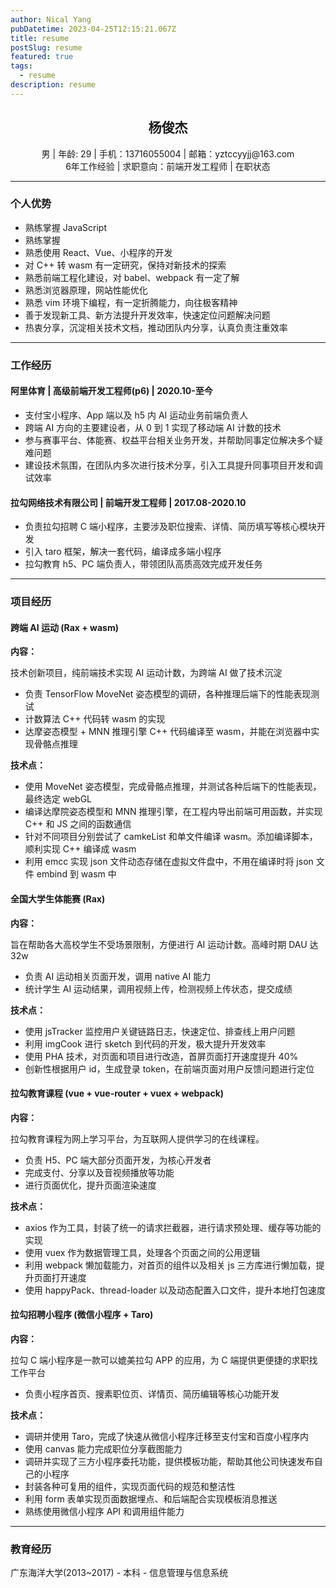 ```yaml
---
author: Nical Yang
pubDatetime: 2023-04-25T12:15:21.067Z
title: resume
postSlug: resume
featured: true
tags:
  - resume
description: resume
---
```


<h2 style="text-align: center">
  杨俊杰
</h2>

<div style="text-align: center">
  男 | 年龄: 29 | 手机：13716055004 | 邮箱：yztccyyjj@163.com
</div>
<div style="text-align: center">
  6年工作经验 | 求职意向：前端开发工程师 | 在职状态
</div>

---

### 个人优势

- 熟练掌握 JavaScript
- 熟练掌握
- 熟悉使用 React、Vue、小程序的开发
- 对 C++ 转 wasm 有一定研究，保持对新技术的探索
- 熟悉前端工程化建设，对 babel、webpack 有一定了解
- 熟悉浏览器原理，网站性能优化
- 熟悉 vim 环境下编程，有一定折腾能力，向往极客精神
- 善于发现新工具、新方法提升开发效率，快速定位问题解决问题
- 热衷分享，沉淀相关技术文档，推动团队内分享，认真负责注重效率

---

### 工作经历

#### 阿里体育 | 高级前端开发工程师(p6) | 2020.10-至今

- 支付宝小程序、App 端以及 h5 内 AI 运动业务前端负责人
- 跨端 AI 方向的主要建设者，从 0 到 1 实现了移动端 AI 计数的技术
- 参与赛事平台、体能赛、权益平台相关业务开发，并帮助同事定位解决多个疑难问题
- 建设技术氛围，在团队内多次进行技术分享，引入工具提升同事项目开发和调试效率

#### 拉勾网络技术有限公司 | 前端开发工程师 | 2017.08-2020.10

- 负责拉勾招聘 C 端小程序，主要涉及职位搜索、详情、简历填写等核心模块开发
- 引入 taro 框架，解决一套代码，编译成多端小程序
- 拉勾教育 h5、PC 端负责人，带领团队高质高效完成开发任务

---

### 项目经历

#### 跨端 AI 运动 (Rax + wasm)

<b>内容：</b>

技术创新项目，纯前端技术实现 AI 运动计数，为跨端 AI 做了技术沉淀

- 负责 TensorFlow MoveNet 姿态模型的调研，各种推理后端下的性能表现测试
- 计数算法 C++ 代码转 wasm 的实现
- 达摩姿态模型 + MNN 推理引擎 C++ 代码编译至 wasm，并能在浏览器中实现骨骼点推理

<b>技术点：</b>

- 使用 MoveNet 姿态模型，完成骨骼点推理，并测试各种后端下的性能表现，最终选定 webGL
- 编译达摩院姿态模型和 MNN 推理引擎，在工程内导出前端可用函数，并实现 C++ 和 JS 之间的函数通信
- 针对不同项目分别尝试了 camkeList 和单文件编译 wasm。添加编译脚本，顺利实现 C++ 编译成 wasm
- 利用 emcc 实现 json 文件动态存储在虚拟文件盘中，不用在编译时将 json 文件 embind 到 wasm 中

#### 全国大学生体能赛 (Rax)

<b>内容：</b>

旨在帮助各大高校学生不受场景限制，方便进行 AI 运动计数。高峰时期 DAU 达 32w

- 负责 AI 运动相关页面开发，调用 native AI 能力
- 统计学生 AI 运动结果，调用视频上传，检测视频上传状态，提交成绩

<b>技术点：</b>

- 使用 jsTracker 监控用户关键链路日志，快速定位、排查线上用户问题
- 利用 imgCook 进行 sketch 到代码的开发，极大提升开发效率
- 使用 PHA 技术，对页面和项目进行改造，首屏页面打开速度提升 40%
- 创新性根据用户 id，生成登录 token，在前端页面对用户反馈问题进行定位

#### 拉勾教育课程 (vue + vue-router + vuex + webpack)

<b>内容：</b>

拉勾教育课程为网上学习平台，为互联网人提供学习的在线课程。

- 负责 H5、PC 端大部分页面开发，为核心开发者
- 完成支付、分享以及音视频播放等功能
- 进行页面优化，提升页面渲染速度

<b>技术点：</b>

- axios 作为工具，封装了统一的请求拦截器，进行请求预处理、缓存等功能的实现
- 使用 vuex 作为数据管理工具，处理各个页面之间的公用逻辑
- 利用 webpack 懒加载能力，对首页的组件以及相关 js 三方库进行懒加载，提升页面打开速度
- 使用 happyPack、thread-loader 以及动态配置入口文件，提升本地打包速度

#### 拉勾招聘小程序 (微信小程序 + Taro)

<b>内容：</b>

拉勾 C 端小程序是一款可以媲美拉勾 APP 的应用，为 C 端提供更便捷的求职找工作平台

- 负责小程序首页、搜素职位页、详情页、简历编辑等核心功能开发

<b>技术点：</b>

- 调研并使用 Taro，完成了快速从微信小程序迁移至支付宝和百度小程序内
- 使用 canvas 能力完成职位分享截图能力
- 调研并实现了三方小程序委托功能，提供模板功能，帮助其他公司快速发布自己的小程序
- 封装各种可复用的组件，实现页面代码的规范和整洁性
- 利用 form 表单实现页面数据埋点、和后端配合实现模板消息推送
- 熟练使用微信小程序 API 和调用组件能力

---

### 教育经历

广东海洋大学(2013~2017) - 本科 - 信息管理与信息系统
